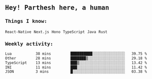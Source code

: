 <samp>
    <h2>Hey! Parthesh here, a human</h2>
    <h3>Things I know: </h3>
    <code>React-Native</code> <code>Next.js</code> <code>Hono</code> <code>TypeScript</code> <code>Java</code> <code>Rust</code>
    <h3>Weekly activity:</h3>
<!--START_SECTION:waka-->

```txt
Lua           38 mins         ██████████░░░░░░░░░░░░░░░   39.75 %
Other         28 mins         ███████▒░░░░░░░░░░░░░░░░░   29.18 %
TypeScript    13 mins         ███▒░░░░░░░░░░░░░░░░░░░░░   13.42 %
INI           11 mins         ███░░░░░░░░░░░░░░░░░░░░░░   11.42 %
JSON          3 mins          █░░░░░░░░░░░░░░░░░░░░░░░░   03.38 %
```

<!--END_SECTION:waka-->
</samp>
